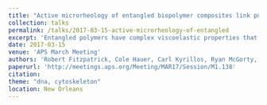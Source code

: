 ```yaml
---
title: "Active microrheology of entangled biopolymer composites link polymer flexibility and length to molecular force response"
collection: talks
permalink: /talks/2017-03-15-active-microrheology-of-entangled
excerpt: 'Entangled polymers have complex viscoelastic properties that are tuned by polymer lengths and flexibilities. Entangled composites of distinct polymers offer added versatility and display nonlinear mechanics, serving as a platform for multifunctional materials. To determine the role of flexibility and length in polymer composites we use optical tweezers and confocal microscopy to measure mechanical and structural properties of co-entangled actin and DNA. Actin filaments have lengths of 5-20 μm, comparable to their persistence length, while DNA of similar lengths have hundreds of persistence lengths per chain. To characterize the nonlinear mechanics of actin-DNA composites, we optically drive a microsphere through the composite and measure the induced force during and following strain. We characterize viscoelasticity and relaxation timescales; and determine the dependence of these quantities on the actin:DNA ratio (0:1-1:0) and DNA length (4-100 μm). We use confocal microscopy to image distinctly-labeled co-entangled actin and DNA and characterize network homogeneity and fluctuations. Initial results show actin and DNA are well-integrated and form structurally homogenous networks that exhibit stiffness and relaxation times that increase nonlinearly with increased actin.'
date: 2017-03-15
venue: 'APS March Meeting'
authors: 'Robert Fitzpatrick, Cole Hauer, Carl Kyrillos, Ryan McGorty, Rae M. Robertson-Anderson'
paperurl: 'http://meetings.aps.org/Meeting/MAR17/Session/M1.138'
citation: 
theme: "dna, cytoskeleton"
location: New Orleans
---
```


